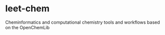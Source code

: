 # leet-chem
Cheminformatics and computational chemistry tools and workflows based on the OpenChemLib
